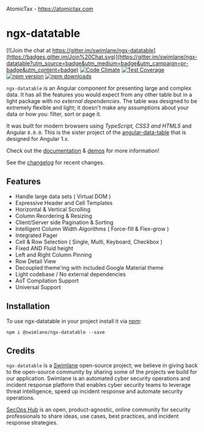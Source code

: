 AtomicTax - https://atomictax.com
# ngx-datatable

[![Join the chat at https://gitter.im/swimlane/ngx-datatable](https://badges.gitter.im/Join%20Chat.svg)](https://gitter.im/swimlane/ngx-datatable?utm_source=badge&utm_medium=badge&utm_campaign=pr-badge&utm_content=badge)
[![Code Climate](https://codeclimate.com/github/swimlane/ngx-datatable/badges/gpa.svg)](https://codeclimate.com/github/swimlane/ngx-datatable)
[![Test Coverage](https://codeclimate.com/github/swimlane/ngx-datatable/badges/coverage.svg)](https://codeclimate.com/github/swimlane/ngx-datatable/coverage)
[![npm version](https://badge.fury.io/js/%40swimlane%2Fngx-datatable.svg)](https://badge.fury.io/js/%40swimlane%2Fngx-datatable)
[![npm downloads](https://img.shields.io/npm/dm/@swimlane/ngx-datatable.svg)](https://npmjs.org/@swimlane/ngx-datatable)

`ngx-datatable` is an Angular component for presenting large and complex data. It has all the features you would expect from any other table but in a light package with _no external dependencies_. The table was designed to be extremely flexible and light; it doesn't make any assumptions about your data or how you: filter, sort or page it.

It was built for modern browsers using _TypeScript, CSS3 and HTML5_ and Angular `8.0.0`. This is the sister project of the [angular-data-table](https://github.com/swimlane/angular-data-table) that is designed for Angular 1.x.

Check out the [documentation](https://swimlane.gitbook.io/ngx-datatable/) & [demos](http://swimlane.github.io/ngx-datatable/) for more information!

See the [changelog](https://github.com/swimlane/ngx-datatable/blob/master/docs/changelog.md) for recent changes.

## Features

- Handle large data sets ( Virtual DOM )
- Expressive Header and Cell Templates
- Horizontal & Vertical Scrolling
- Column Reordering & Resizing
- Client/Server side Pagination & Sorting
- Intelligent Column Width Algorithms ( Force-fill & Flex-grow )
- Integrated Pager
- Cell & Row Selection ( Single, Multi, Keyboard, Checkbox )
- Fixed AND Fluid height
- Left and Right Column Pinning
- Row Detail View
- Decoupled theme'ing with included Google Material theme
- Light codebase / No external dependencies
- AoT Compilation Support
- Universal Support

## Installation

To use ngx-datatable in your project install it via [npm](https://www.npmjs.com/package/@swimlane/ngx-datatable):

```
npm i @swimlane/ngx-datatable --save
```

## Credits

`ngx-datatable` is a [Swimlane](http://swimlane.com) open-source project; we believe in giving back to the open-source community by sharing some of the projects we build for our application. Swimlane is an automated cyber security operations and incident response platform that enables cyber security teams to leverage threat intelligence, speed up incident response and automate security operations.

[SecOps Hub](http://secopshub.com) is an open, product-agnostic, online community for security professionals to share ideas, use cases, best practices, and incident response strategies.
